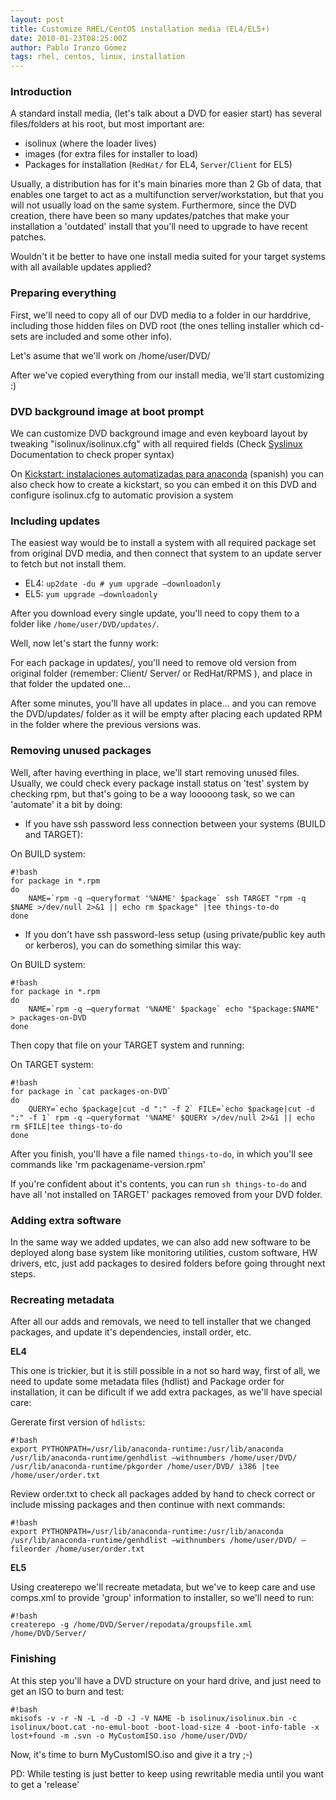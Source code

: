 ```yaml
---
layout: post
title: Customize RHEL/CentOS installation media (EL4/EL5+)
date: 2010-01-23T08:25:00Z
author: Pablo Iranzo Gómez
tags: rhel, centos, linux, installation
---
```

### Introduction

A standard install media, (let's talk about a DVD for easier start) has several files/folders at his root, but most important are:

-  isolinux (where the loader lives)
-  images (for extra files for installer to load)
-  Packages for installation (`RedHat/` for EL4, `Server`/`Client` for EL5)

Usually, a distribution has for it's main binaries more than 2 Gb of data, that enables one target to act as a multifunction server/workstation, but that you will not usually load on the same system. Furthermore, since the DVD creation, there have been so many updates/patches that make your installation a 'outdated' install that you'll need to upgrade to have recent patches.

Wouldn't it be better to have one install media suited for your target systems with all available updates applied?

### Preparing everything

First, we'll need to copy all of our DVD media to a folder in our harddrive, including those hidden files on DVD root (the ones telling installer which cd-sets are included and some other info).

Let's asume that we'll work on /home/user/DVD/

After we've copied everything from our install media, we'll start customizing :)

### DVD background image at boot prompt

We can customize DVD background image and even keyboard layout by tweaking "isolinux/isolinux.cfg" with all required fields (Check [Syslinux](http://syslinux.zytor.com/wiki/index.php/SYSLINUX) Documentation to check proper syntax)

On [Kickstart: instalaciones automatizadas para anaconda]({filename}/2008-05-11-Kickstart-instalaciones.markdown) (spanish) you can also check how to create a kickstart, so you can embed it on this DVD and configure isolinux.cfg to automatic provision a system

### Including updates

The easiest way would be to install a system with all required package set from original DVD media, and then connect that system to an update server to fetch but not install them.

-  EL4: `up2date -du # yum upgrade —downloadonly`
-  EL5: `yum upgrade —downloadonly`

After you download every single update, you'll need to copy them to a folder like `/home/user/DVD/updates/`.

Well, now let's start the funny work:

For each package in updates/, you'll need to remove old version from original folder (remember: Client/ Server/ or RedHat/RPMS ), and place in that folder the updated one...

After some minutes, you'll have all updates in place... and you can remove the DVD/updates/ folder as it will be empty after placing each updated RPM in the folder where the previous versions was.

### Removing unused packages

Well, after having everthing in place, we'll start removing unused files. Usually, we could check every package install status on 'test' system by checking rpm, but that's going to be a way looooong task, so we can 'automate' it a bit by doing:

-  If you have ssh
password less connection between your systems (BUILD and TARGET):

On BUILD system:

~~~
#!bash
for package in *.rpm
do
    NAME=`rpm -q —queryformat '%NAME' $package` ssh TARGET "rpm -q $NAME >/dev/null 2>&1 || echo rm $package" |tee things-to-do
done
~~~

-  If you don't have ssh password-less setup (using private/public key auth or kerberos), you can do something similar this way:

On BUILD system:

~~~
#!bash
for package in *.rpm
do
    NAME=`rpm -q —queryformat '%NAME' $package` echo "$package:$NAME" > packages-on-DVD
done
~~~

Then copy that file on your TARGET system and running:

On TARGET system:

~~~
#!bash
for package in `cat packages-on-DVD`
do
    QUERY=`echo $package|cut -d ":" -f 2` FILE=`echo $package|cut -d ":" -f 1` rpm -q —queryformat '%NAME' $QUERY >/dev/null 2>&1 || echo rm $FILE|tee things-to-do
done
~~~

After you finish, you'll have a file named `things-to-do`, in which you'll see commands like 'rm packagename-version.rpm'

If you're confident about it's contents, you can run `sh things-to-do` and have all 'not installed on TARGET' packages removed from your DVD folder.

### Adding extra software

In the same way we added updates, we can also add new software to be deployed along base system like monitoring utilities, custom software, HW drivers, etc, just add packages to desired folders before going throught next steps.

### Recreating metadata

After all our adds and removals, we need to tell installer that we changed packages, and update it's dependencies, install order, etc.

**EL4**

This one is trickier, but it is still possible in a not so hard way, first of all, we need to update some metadata files (hdlist) and Package order for installation, it can be dificult if we add extra packages, as we'll have special care:

Gererate first version of `hdlists`:

~~~
#!bash
export PYTHONPATH=/usr/lib/anaconda-runtime:/usr/lib/anaconda
/usr/lib/anaconda-runtime/genhdlist —withnumbers /home/user/DVD/
/usr/lib/anaconda-runtime/pkgorder /home/user/DVD/ i386 |tee /home/user/order.txt
~~~

Review order.txt to check all packages added by hand to check correct or include missing packages and then continue with next commands:

~~~
#!bash
export PYTHONPATH=/usr/lib/anaconda-runtime:/usr/lib/anaconda
/usr/lib/anaconda-runtime/genhdlist —withnumbers /home/user/DVD/ —fileorder /home/user/order.txt
~~~

**EL5**

Using createrepo we'll recreate metadata, but we've to keep care and use comps.xml to provide 'group' information to installer, so we'll need to run:

~~~
#!bash
createrepo -g /home/DVD/Server/repodata/groupsfile.xml /home/DVD/Server/
~~~

### Finishing

At this step you'll have a DVD structure on your hard drive, and just need to get an ISO to burn and test:

~~~
#!bash
mkisofs -v -r -N -L -d -D -J -V NAME -b isolinux/isolinux.bin -c isolinux/boot.cat -no-emul-boot -boot-load-size 4 -boot-info-table -x lost+found -m .svn -o MyCustomISO.iso /home/user/DVD/
~~~

Now, it's time to burn MyCustomISO.iso and give it a try ;-)

PD: While testing is just better to keep using rewritable media until you want to get a 'release'
